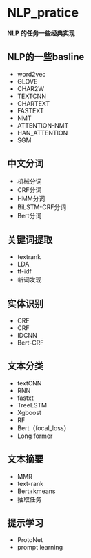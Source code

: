 # NLP_pratice
#### NLP 的任务一些经典实现
## NLP的一些basline
- word2vec
- GLOVE
- CHAR2W
- TEXTCNN
- CHARTEXT
- FASTEXT
- NMT
- ATTENTION-NMT
- HAN_ATTENTION
- SGM

## 中文分词
- 机械分词
- CRF分词
- HMM分词
- BiLSTM-CRF分词
- Bert分词

## 关键词提取
- textrank
- LDA
- tf-idf
- 新词发现

## 实体识别
- CRF
- CRF
- IDCNN
- Bert-CRF

## 文本分类
- textCNN
- RNN 
- fastxt
- TreeLSTM
- Xgboost
- RF
- Bert（focal_loss）
- Long former

## 文本摘要
- MMR
- text-rank
- Bert+kmeans
- 抽取任务


## 提示学习
- ProtoNet
- prompt learning